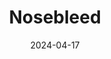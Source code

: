 ---
title: Nosebleed
fulltitle: Nosebleed

date: 2024-04-17

tags:
- 2024

characters:
- tzipora
- cobian
categories:
- sketch
keywords:
- 2024

rgb: 205, 165, 138

url: /stories/nosebleed/
image: /images/fullres/nosebleed.jpg
caption: Restraining her picking arm.
---